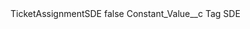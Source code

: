 <?xml version="1.0" encoding="UTF-8"?>
<CustomMetadata xmlns="http://soap.sforce.com/2006/04/metadata" xmlns:xsi="http://www.w3.org/2001/XMLSchema-instance" xmlns:xsd="http://www.w3.org/2001/XMLSchema">
    <label>TicketAssignmentSDE</label>
    <protected>false</protected>
    <values>
        <field>Constant_Value__c</field>
        <value xsi:type="xsd:string">Tag SDE</value>
    </values>
</CustomMetadata>
